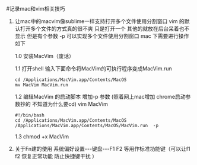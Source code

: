 #记录mac和vim相关技巧 

1. 让mac中的macvim像sublime一样支持打开多个文件使用分割窗口
vim 的默认打开多个文件的方式真的很不爽 只是打开一个 其他的就放在后台呆着也不显示 但是有个参数 -p 可以实现多个文件使用分割窗口
mac 下需要进行操作如下

	1.0  	安装MacVim（废话）

	1.1		打开shell 输入下面命令将MacVim的可执行程序变成MacVim.run

	```
	cd /Applications/MacVim.app/Contents/MacOS
	mv MacVim MacVim.run
	```

	1.2 	编辑MacVim 的启动脚本 增加-p 参数 (照着网上mac增加	chrome启动参数抄的 不知道为什么要cd)
	vim MacVim

	```
	#!/bin/bash
	cd /Applications/MacVim.app/Contents/MacOS
	/Applications/MacVim.app/Contents/MacOS/MacVim.run 	-p
	```

	1.3 	chmod +x MacVim
2. 关于Fn建的使用
     系统偏好设置---键盘---F1 F2 等用作标准功能键（可以让f1 f2 恢复正常功能 防止快捷键干扰 ）